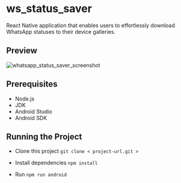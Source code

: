 # ws_status_saver

React Native application that enables users to effortlessly download WhatsApp statuses to their device galleries.

## Preview

![whatsapp_status_saver_screenshot](https://firebasestorage.googleapis.com/v0/b/gagan1337-a73b1.appspot.com/o/v2_status_saver.webp?alt=media&token=79da1326-be65-42a9-957b-69944c9661fa)

## Prerequisites

- Node.js
- JDK
- Android Studio
- Android SDK

## Running the Project

- Clone this project
  `git clone < project-url.git >`
  
- Install dependencies
  `npm install`
  
- Run
  `npm run android`

